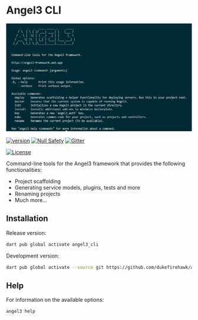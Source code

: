 # Angel3 CLI

[![Screenshot of Terminal](screenshots/angel3-screenshot.png)](https://github.com/dukefirehawk/angel3-cli)

[![version](https://img.shields.io/badge/pub-v3.1.0-brightgreen)](https://pub.dartlang.org/angel3_cli)
[![Null Safety](https://img.shields.io/badge/null-safety-brightgreen)](https://dart.dev/null-safety)
[![Gitter](https://img.shields.io/gitter/room/angel_dart/discussion)](https://gitter.im/angel_dart/discussion)

[![License](https://img.shields.io/github/license/dukefirehawk/angel)](https://github.com/dukefirehawk/angel3-cli/blob/master/LICENSE)

Command-line tools for the Angel3 framework that provides the following functionalities:

* Project scaffolding
* Generating service models, plugins, tests and more
* Renaming projects
* Much more...

## Installation

Release version:

```bash
dart pub global activate angel3_cli
```

Development version:

```bash
dart pub global activate --source git https://github.com/dukefirehawk/angel3-cli
```

## Help

For information on the available options:

```bash
angel3 help
```

